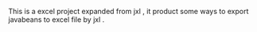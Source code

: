 This is a excel project expanded from jxl , it product some ways to export javabeans to excel file by jxl .
